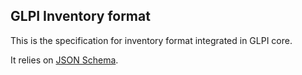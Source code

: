 GLPI Inventory format
---------------------

This is the specification for inventory format integrated in GLPI core.

It relies on [JSON Schema](https://json-schema.org).

